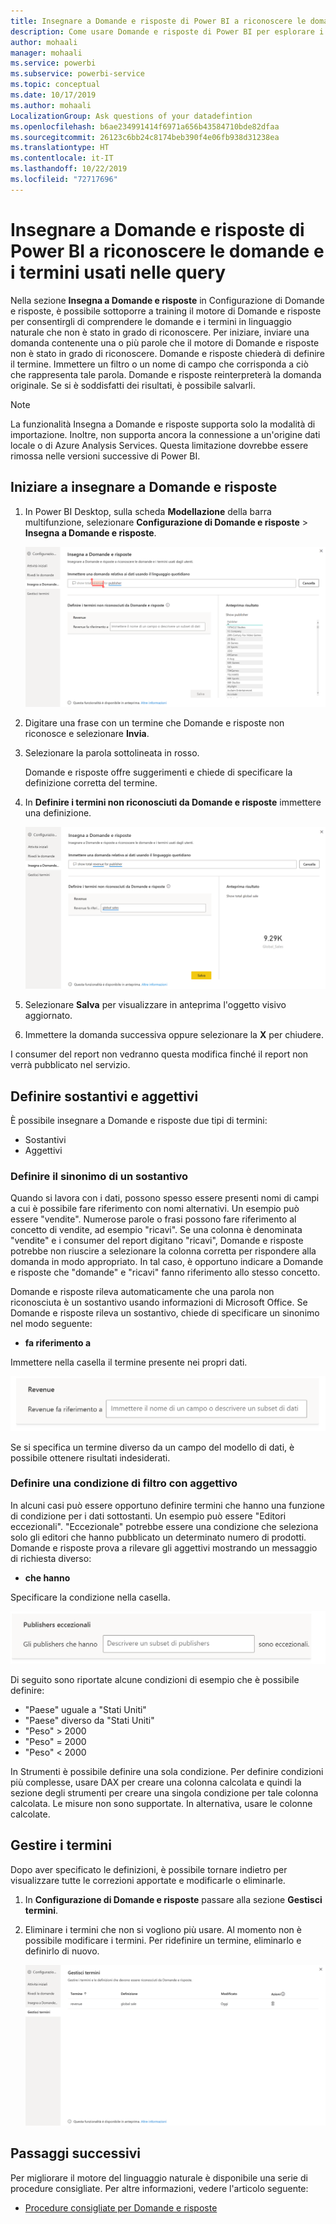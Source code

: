```yaml
---
title: Insegnare a Domande e risposte di Power BI a riconoscere le domande e i termini usati nelle query
description: Come usare Domande e risposte di Power BI per esplorare i dati
author: mohaali
manager: mohaali
ms.service: powerbi
ms.subservice: powerbi-service
ms.topic: conceptual
ms.date: 10/17/2019
ms.author: mohaali
LocalizationGroup: Ask questions of your datadefintion
ms.openlocfilehash: b6ae234991414f6971a656b43584710bde82dfaa
ms.sourcegitcommit: 26123c6bb24c8174beb390f4e06fb938d31238ea
ms.translationtype: HT
ms.contentlocale: it-IT
ms.lasthandoff: 10/22/2019
ms.locfileid: "72717696"
---
```

# <a name="teach-qa-to-understand-questions-and-terms-in-power-bi-qa"></a>Insegnare a Domande e risposte di Power BI a riconoscere le domande e i termini usati nelle query

Nella sezione **Insegna a Domande e risposte** in Configurazione di Domande e risposte, è possibile sottoporre a training il motore di Domande e risposte per consentirgli di comprendere le domande e i termini in linguaggio naturale che non è stato in grado di riconoscere. Per iniziare, inviare una domanda contenente una o più parole che il motore di Domande e risposte non è stato in grado di riconoscere. Domande e risposte chiederà di definire il termine. Immettere un filtro o un nome di campo che corrisponda a ciò che rappresenta tale parola. Domande e risposte reinterpreterà la domanda originale. Se si è soddisfatti dei risultati, è possibile salvarli.

> [!NOTE]
> La funzionalità Insegna a Domande e risposte supporta solo la modalità di importazione. Inoltre, non supporta ancora la connessione a un'origine dati locale o di Azure Analysis Services. Questa limitazione dovrebbe essere rimossa nelle versioni successive di Power BI.

## <a name="start-to-teach-qa"></a>Iniziare a insegnare a Domande e risposte

1. In Power BI Desktop, sulla scheda **Modellazione** della barra multifunzione, selezionare **Configurazione di Domande e risposte** > **Insegna a Domande e risposte**.

    ![Termine evidenziato in rosso in Insegna a Domande e risposte](media/qna-tooling-teach-synonym-red.png)

2. Digitare una frase con un termine che Domande e risposte non riconosce e selezionare **Invia**.

3. Selezionare la parola sottolineata in rosso. 

    Domande e risposte offre suggerimenti e chiede di specificare la definizione corretta del termine. 
    
3. In **Definire i termini non riconosciuti da Domande e risposte** immettere una definizione.

    ![Anteprima di sinonimo in Insegna a Domande e risposte](media/qna-tooling-teach-fixpreview.png)

4. Selezionare **Salva** per visualizzare in anteprima l'oggetto visivo aggiornato.

5. Immettere la domanda successiva oppure selezionare la **X** per chiudere.

I consumer del report non vedranno questa modifica finché il report non verrà pubblicato nel servizio.

## <a name="define-nouns-and-adjectives"></a>Definire sostantivi e aggettivi

È possibile insegnare a Domande e risposte due tipi di termini:

- Sostantivi
- Aggettivi

### <a name="define-a-noun-synonym"></a>Definire il sinonimo di un sostantivo

Quando si lavora con i dati, possono spesso essere presenti nomi di campi a cui è possibile fare riferimento con nomi alternativi. Un esempio può essere "vendite". Numerose parole o frasi possono fare riferimento al concetto di vendite, ad esempio "ricavi". Se una colonna è denominata "vendite" e i consumer del report digitano "ricavi", Domande e risposte potrebbe non riuscire a selezionare la colonna corretta per rispondere alla domanda in modo appropriato. In tal caso, è opportuno indicare a Domande e risposte che "domande" e "ricavi" fanno riferimento allo stesso concetto.

Domande e risposte rileva automaticamente che una parola non riconosciuta è un sostantivo usando informazioni di Microsoft Office. Se Domande e risposte rileva un sostantivo, chiede di specificare un sinonimo nel modo seguente:

- <your term> **fa riferimento a** 

Immettere nella casella il termine presente nei propri dati.

![Richiesta di sinonimo in Insegna a Domande e risposte](media/qna-tooling-synonym-prompt.png)

Se si specifica un termine diverso da un campo del modello di dati, è possibile ottenere risultati indesiderati.

### <a name="define-an-adjective-filter-condition"></a>Definire una condizione di filtro con aggettivo

In alcuni casi può essere opportuno definire termini che hanno una funzione di condizione per i dati sottostanti. Un esempio può essere "Editori eccezionali". "Eccezionale" potrebbe essere una condizione che seleziona solo gli editori che hanno pubblicato un determinato numero di prodotti. Domande e risposte prova a rilevare gli aggettivi mostrando un messaggio di richiesta diverso:

- <field name> **che hanno**  

Specificare la condizione nella casella.

![Richiesta di sinonimo in Insegna a Domande e risposte](media/qna-tooling-adjectives.png)

Di seguito sono riportate alcune condizioni di esempio che è possibile definire:

- "Paese" uguale a "Stati Uniti"
- "Paese" diverso da "Stati Uniti"
- "Peso" > 2000
- "Peso" = 2000
- "Peso" < 2000

In Strumenti è possibile definire una sola condizione. Per definire condizioni più complesse, usare DAX per creare una colonna calcolata e quindi la sezione degli strumenti per creare una singola condizione per tale colonna calcolata. Le misure non sono supportate. In alternativa, usare le colonne calcolate.

## <a name="manage-terms"></a>Gestire i termini

Dopo aver specificato le definizioni, è possibile tornare indietro per visualizzare tutte le correzioni apportate e modificarle o eliminarle. 

1. In **Configurazione di Domande e risposte** passare alla sezione **Gestisci termini**.

2. Eliminare i termini che non si vogliono più usare. Al momento non è possibile modificare i termini. Per ridefinire un termine, eliminarlo e definirlo di nuovo.

    ![Gestisci termini in Domande e risposte](media/qna-manage-terms.png)

## <a name="next-steps"></a>Passaggi successivi

Per migliorare il motore del linguaggio naturale è disponibile una serie di procedure consigliate. Per altre informazioni, vedere l'articolo seguente:

* [Procedure consigliate per Domande e risposte](q-and-a-best-practices.md)
